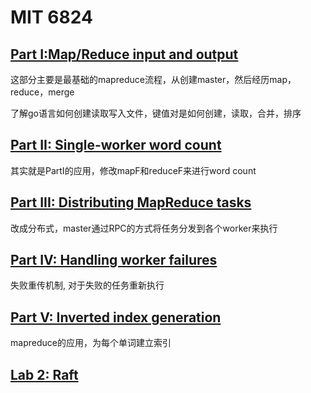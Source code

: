 # MIT 6824

## [Part I:Map/Reduce input and output](https://github.com/zzzyyyxxxmmm/MIT6824_Distribute_System/tree/master/src/mapreduce)

这部分主要是最基础的mapreduce流程，从创建master，然后经历map，reduce，merge

了解go语言如何创建读取写入文件，键值对是如何创建，读取，合并，排序

## [Part II: Single-worker word count](https://github.com/zzzyyyxxxmmm/MIT6824_Distribute_System/tree/master/src/main)

其实就是PartI的应用，修改mapF和reduceF来进行word count

## [Part III: Distributing MapReduce tasks](https://github.com/zzzyyyxxxmmm/MIT6824_Distribute_System/tree/master/src/mapreduce#part-iii-distributing-mapreduce-tasks)

改成分布式，master通过RPC的方式将任务分发到各个worker来执行

## [Part IV: Handling worker failures](https://github.com/zzzyyyxxxmmm/MIT6824_Distribute_System/tree/master/src/mapreduce#part-iv-handling-worker-failures)

失败重传机制, 对于失败的任务重新执行

## [Part V: Inverted index generation](https://github.com/zzzyyyxxxmmm/MIT6824_Distribute_System/tree/master/src/mapreduce#part-v-inverted-index-generation)

mapreduce的应用，为每个单词建立索引

## [Lab 2: Raft](https://github.com/zzzyyyxxxmmm/MIT6824_Distribute_System/tree/master/src/raft)